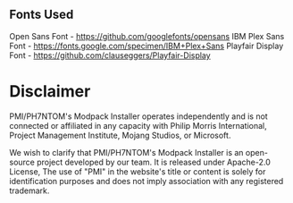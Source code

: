 ## Fonts Used
Open Sans Font - https://github.com/googlefonts/opensans
IBM Plex Sans Font - https://fonts.google.com/specimen/IBM+Plex+Sans
Playfair Display Font - https://github.com/clauseggers/Playfair-Display

# Disclaimer
PMI/PH7NTOM's Modpack Installer operates independently and is not connected or affiliated in any capacity with Philip Morris International, Project Management Institute, Mojang Studios, or Microsoft.

We wish to clarify that PMI/PH7NTOM's Modpack Installer is an open-source project developed by our team. It is released under Apache-2.0 License, The use of "PMI" in the website's title or content is solely for identification purposes and does not imply association with any registered trademark.
